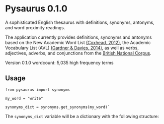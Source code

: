 # Pysaurus 0.1.0

A sophisticated English thesaurus with definitions, synonyms, antonyms, and word proximity readings.

The application currently provides definitions, synonyms and antonyms based on the New Academic Word List [(Coxhead, 2012)](https://onlinelibrary.wiley.com/doi/abs/10.2307/3587951), the Academic Vocabulary List (AVL) [(Gardner & Davies, 2014)](https://academic.oup.com/applij/article/35/3/305/146569), as well as verbs, adjectives, adverbs, and conjunctions from the [British National Corpus](http://www.natcorp.ox.ac.uk/corpus/index.xml).

Version 0.1.0 wordcount: 5,035 high frequency terms

## Usage

    from pysaurus import synonyms

    my_word = "write"

    synonyms_dict = synonyms.get_synonyms(my_word)`

The `synonyms_dict` variable will be a dictionary with the following structure: